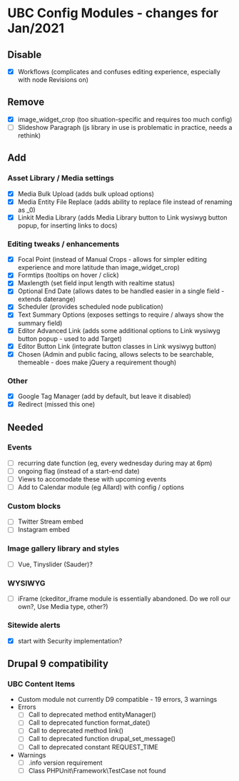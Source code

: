 # UBC Config Modules - changes for Jan/2021

## Disable
- [x] Workflows (complicates and confuses editing experience, especially with node Revisions on)

## Remove
- [x] image_widget_crop (too situation-specific and requires too much config)
- [ ] Slideshow Paragraph (js library in use is problematic in practice, needs a rethink)

## Add
### Asset Library / Media settings
- [x] Media Bulk Upload (adds bulk upload options)
- [x] Media Entity File Replace (adds ability to replace file instead of renaming as _0)
- [x] Linkit Media Library (adds Media Library button to Link wysiwyg button popup, for inserting links to docs)

### Editing tweaks / enhancements
- [x] Focal Point (instead of Manual Crops - allows for simpler editing experience and more latitude than image_widget_crop)
- [x] Formtips (tooltips on hover / click)
- [x] Maxlength (set field input length with realtime status)
- [x] Optional End Date (allows dates to be handled easier in a single field - extends daterange)
- [x] Scheduler (provides scheduled node publication)
- [x] Text Summary Options (exposes settings to require / always show the summary field)
- [x] Editor Advanced Link (adds some additional options to Link wysiwyg button popup - used to add Target)
- [x] Editor Button Link (integrate button classes in Link wysiwyg button)
- [x] Chosen (Admin and public facing, allows selects to be searchable, themeable - does make jQuery a requirement though)

### Other
- [x] Google Tag Manager (add by default, but leave it disabled)
- [x] Redirect (missed this one)

## Needed
### Events
- [ ] recurring date function (eg, every wednesday during may at 6pm)
- [ ] ongoing flag (instead of a start-end date)
- [ ] Views to accomodate these with upcoming events
- [ ] Add to Calendar module (eg Allard) with config / options

### Custom blocks
- [ ] Twitter Stream embed
- [ ] Instagram embed

### Image gallery library and styles
- [ ] Vue, Tinyslider (Sauder)?

### WYSIWYG
- [ ] iFrame (ckeditor_iframe module is essentially abandoned. Do we roll our own?, Use Media type, other?)

### Sitewide alerts
- [x] start with Security implementation?

## Drupal 9 compatibility
### UBC Content Items
- Custom module not currently D9 compatible - 19 errors, 3 warnings
- Errors
  - [ ] Call to deprecated method entityManager()
  - [ ] Call to deprecated function format_date()
  - [ ] Call to deprecated method link()
  - [ ] Call to deprecated function drupal_set_message()
  - [ ] Call to deprecated constant REQUEST_TIME
- Warnings
  - [ ] .info version requirement
  - [ ] Class PHPUnit\Framework\TestCase not found
